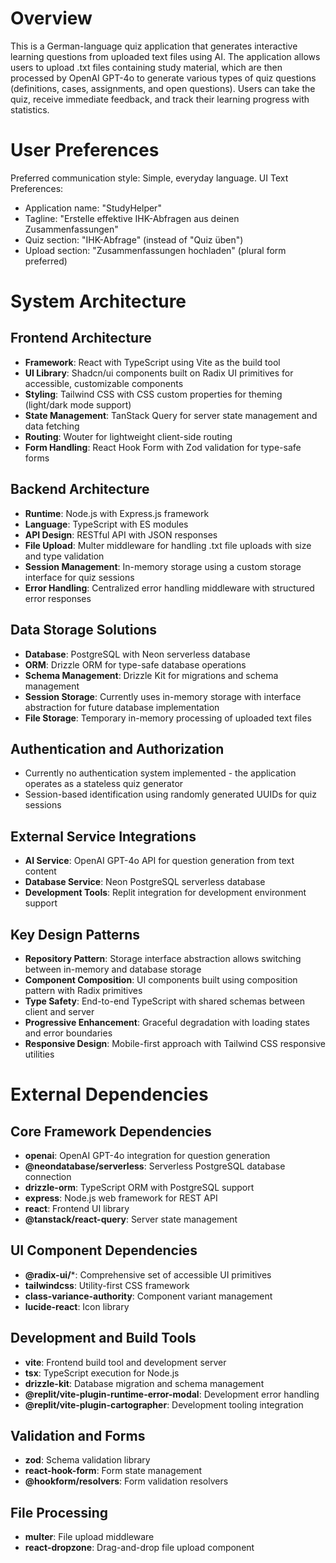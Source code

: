 # Overview

This is a German-language quiz application that generates interactive learning questions from uploaded text files using AI. The application allows users to upload .txt files containing study material, which are then processed by OpenAI GPT-4o to generate various types of quiz questions (definitions, cases, assignments, and open questions). Users can take the quiz, receive immediate feedback, and track their learning progress with statistics.

# User Preferences

Preferred communication style: Simple, everyday language.
UI Text Preferences:
- Application name: "StudyHelper" 
- Tagline: "Erstelle effektive IHK-Abfragen aus deinen Zusammenfassungen"
- Quiz section: "IHK-Abfrage" (instead of "Quiz üben")
- Upload section: "Zusammenfassungen hochladen" (plural form preferred)

# System Architecture

## Frontend Architecture
- **Framework**: React with TypeScript using Vite as the build tool
- **UI Library**: Shadcn/ui components built on Radix UI primitives for accessible, customizable components
- **Styling**: Tailwind CSS with CSS custom properties for theming (light/dark mode support)
- **State Management**: TanStack Query for server state management and data fetching
- **Routing**: Wouter for lightweight client-side routing
- **Form Handling**: React Hook Form with Zod validation for type-safe forms

## Backend Architecture
- **Runtime**: Node.js with Express.js framework
- **Language**: TypeScript with ES modules
- **API Design**: RESTful API with JSON responses
- **File Upload**: Multer middleware for handling .txt file uploads with size and type validation
- **Session Management**: In-memory storage using a custom storage interface for quiz sessions
- **Error Handling**: Centralized error handling middleware with structured error responses

## Data Storage Solutions
- **Database**: PostgreSQL with Neon serverless database
- **ORM**: Drizzle ORM for type-safe database operations
- **Schema Management**: Drizzle Kit for migrations and schema management
- **Session Storage**: Currently uses in-memory storage with interface abstraction for future database implementation
- **File Storage**: Temporary in-memory processing of uploaded text files

## Authentication and Authorization
- Currently no authentication system implemented - the application operates as a stateless quiz generator
- Session-based identification using randomly generated UUIDs for quiz sessions

## External Service Integrations
- **AI Service**: OpenAI GPT-4o API for question generation from text content
- **Database Service**: Neon PostgreSQL serverless database
- **Development Tools**: Replit integration for development environment support

## Key Design Patterns
- **Repository Pattern**: Storage interface abstraction allows switching between in-memory and database storage
- **Component Composition**: UI components built using composition pattern with Radix primitives
- **Type Safety**: End-to-end TypeScript with shared schemas between client and server
- **Progressive Enhancement**: Graceful degradation with loading states and error boundaries
- **Responsive Design**: Mobile-first approach with Tailwind CSS responsive utilities

# External Dependencies

## Core Framework Dependencies
- **openai**: OpenAI GPT-4o integration for question generation
- **@neondatabase/serverless**: Serverless PostgreSQL database connection
- **drizzle-orm**: TypeScript ORM with PostgreSQL support
- **express**: Node.js web framework for REST API
- **react**: Frontend UI library
- **@tanstack/react-query**: Server state management

## UI Component Dependencies
- **@radix-ui/***: Comprehensive set of accessible UI primitives
- **tailwindcss**: Utility-first CSS framework
- **class-variance-authority**: Component variant management
- **lucide-react**: Icon library

## Development and Build Tools
- **vite**: Frontend build tool and development server
- **tsx**: TypeScript execution for Node.js
- **drizzle-kit**: Database migration and schema management
- **@replit/vite-plugin-runtime-error-modal**: Development error handling
- **@replit/vite-plugin-cartographer**: Development tooling integration

## Validation and Forms
- **zod**: Schema validation library
- **react-hook-form**: Form state management
- **@hookform/resolvers**: Form validation resolvers

## File Processing
- **multer**: File upload middleware
- **react-dropzone**: Drag-and-drop file upload component